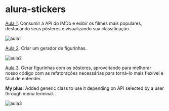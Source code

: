 # alura-stickers

[Aula 1](https://github.com/martinezga/alura-stickers-api/tree/aula1). Consumir a API do IMDb e exibir os filmes mais populares, destacando seus pôsteres e visualizando sua classificação.

![aula1](https://user-images.githubusercontent.com/52822208/180462977-98b0762a-ffce-48c2-aaf1-2a60b449d572.png)

[Aula 2](https://github.com/martinezga/alura-stickers-api/tree/aula2). Criar um gerador de figurinhas.

![aula2](https://user-images.githubusercontent.com/52822208/180464938-11b89bc2-26a2-4e3c-a960-a1282cf0c6c9.png)

[Aula 3](https://github.com/martinezga/alura-stickers-api/tree/aula3). Gerar figurinhas com os pôsteres, aproveitando para melhorar nosso código com as refatorações necessárias para torná-lo mais flexível e fácil de entender.

**My plus:** Added generic class to use it depending on API selected by a user through menu terminal.

![aula3](https://user-images.githubusercontent.com/52822208/180464974-48eeae6e-dea5-41a7-a850-7ee8d49b1d50.png)
